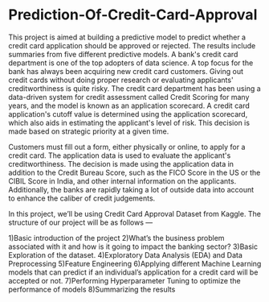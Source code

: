 # Prediction-Of-Credit-Card-Approval
This project is aimed at building a predictive model to predict whether a credit card application should be approved or rejected. The results include summaries from five different predictive models.
A bank's credit card department is one of the top adopters of data science. A top focus for the bank has always been acquiring new credit card customers. Giving out credit cards without doing proper research or evaluating applicants' creditworthiness is quite risky. The credit card department has been using a data-driven system for credit assessment called Credit Scoring for many years, and the model is known as an application scorecard. A credit card application's cutoff value is determined using the application scorecard, which also aids in estimating the applicant's level of risk. This decision is made based on strategic priority at a given time.

Customers must fill out a form, either physically or online, to apply for a credit card. The application data is used to evaluate the applicant's creditworthiness. The decision is made using the application data in addition to the Credit Bureau Score, such as the FICO Score in the US or the CIBIL Score in India, and other internal information on the applicants. Additionally, the banks are rapidly taking a lot of outside data into account to enhance the caliber of credit judgements.

In this project, we’ll be using Credit Card Approval Dataset from Kaggle. The structure of our project will be as follows —

  1)Basic introduction of the project
  2)What’s the business problem associated with it and how is it going to impact the banking sector?
  3)Basic Exploration of the dataset.
  4)Exploratory Data Analysis (EDA) and Data Preprocessing
  5)Feature Engineering
  6)Applying different Machine Learning models that can predict if an individual’s application for a credit card will be accepted or not.
  7)Performing Hyperparameter Tuning to optimize the performance of models
  8)Summarizing the results
